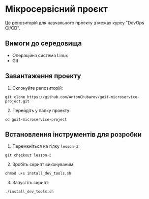 # Мікросервісний проєкт

Це репозиторій для навчального проєкту в межах курсу "DevOps CI/CD".

## Вимоги до середовища

- Операційна система Linux
- Git

## Завантаження проекту

1. Склонуйте репозиторій:
```shell
git clone https://github.com/AntonChubarov/goit-microservice-project.git
```
2. Перейдіть у папку проекту:
```shell
cd goit-microservice-project
```

## Встановлення інструментів для розробки
1. Перемкніться на гілку `lesson-3`:
```shell
git checkout lesson-3
```
2. Зробіть скрипт виконуваним:
```shell
chmod u+x install_dev_tools.sh
```
3. Запустіть скрипт:
```shell
./install_dev_tools.sh
```

